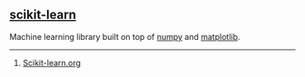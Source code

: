 ## [scikit-learn](#scikit-learn)

Machine learning library built on top of [numpy](#numpy) and [matplotlib](#matplotlib).

---
1. [Scikit-learn.org](http://scikit-learn.org/stable/)